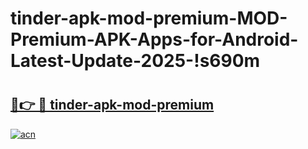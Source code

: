 # tinder-apk-mod-premium-MOD-Premium-APK-Apps-for-Android-Latest-Update-2025-!s690m

# <h2><a href="https://gfjk6a.esa.edu.pl?title=tinder-apk-mod-premium&ref=s690m">🔗👉 🔴 tinder-apk-mod-premium</a></h2>

[![acn](https://github.com/user-attachments/assets/0f9c940e-d8b0-45ae-aac7-cd30a18b3e1c)](https://gfjk6a.esa.edu.pl?title=tinder-apk-mod-premium&ref=s690m)

